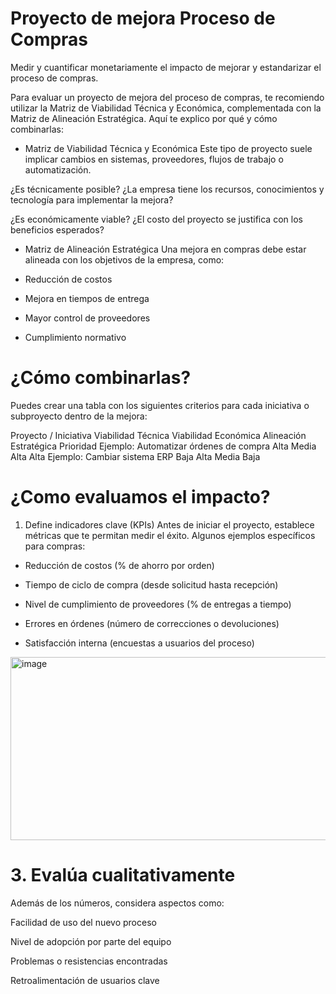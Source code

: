 # Proyecto de mejora Proceso de Compras

Medir y cuantificar monetariamente el impacto de mejorar y estandarizar el proceso de compras. 

Para evaluar un proyecto de mejora del proceso de compras, te recomiendo utilizar la Matriz de Viabilidad Técnica y Económica, complementada con la Matriz de Alineación Estratégica. Aquí te explico por qué y cómo combinarlas:

- Matriz de Viabilidad Técnica y Económica
Este tipo de proyecto suele implicar cambios en sistemas, proveedores, flujos de trabajo o automatización. 

¿Es técnicamente posible? ¿La empresa tiene los recursos, conocimientos y tecnología para implementar la mejora?

¿Es económicamente viable? ¿El costo del proyecto se justifica con los beneficios esperados?

- Matriz de Alineación Estratégica
Una mejora en compras debe estar alineada con los objetivos de la empresa, como:

 - Reducción de costos

 - Mejora en tiempos de entrega

 - Mayor control de proveedores

 - Cumplimiento normativo

 # ¿Cómo combinarlas?
Puedes crear una tabla con los siguientes criterios para cada iniciativa o subproyecto dentro de la mejora:

Proyecto / Iniciativa	Viabilidad Técnica	Viabilidad Económica	Alineación Estratégica	Prioridad
Ejemplo: Automatizar órdenes de compra	Alta	Media	Alta	Alta
Ejemplo: Cambiar sistema ERP	Baja	Alta	Media	Baja

# ¿Como evaluamos el impacto? 

1. Define indicadores clave (KPIs)
Antes de iniciar el proyecto, establece métricas que te permitan medir el éxito. Algunos ejemplos específicos para compras:

- Reducción de costos (% de ahorro por orden)

- Tiempo de ciclo de compra (desde solicitud hasta recepción)

- Nivel de cumplimiento de proveedores (% de entregas a tiempo)

- Errores en órdenes (número de correcciones o devoluciones)

- Satisfacción interna (encuestas a usuarios del proceso)

<img width="776" height="293" alt="image" src="https://github.com/user-attachments/assets/6eca7a8d-9e1f-4455-811a-89636a90bf73" />


# 3. Evalúa cualitativamente
Además de los números, considera aspectos como:

Facilidad de uso del nuevo proceso

Nivel de adopción por parte del equipo

Problemas o resistencias encontradas

Retroalimentación de usuarios clave
